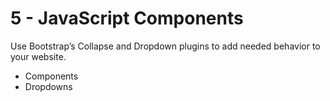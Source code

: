 # 5 - JavaScript Components
Use Bootstrap’s Collapse and Dropdown plugins to add needed behavior to your website.

- Components
- Dropdowns

